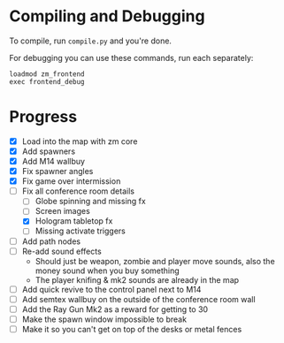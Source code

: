 # Compiling and Debugging
To compile, run `compile.py` and you're done.

For debugging you can use these commands, run each separately:
```
loadmod zm_frontend
exec frontend_debug
```

# Progress
- [x] Load into the map with zm core
- [x] Add spawners
- [x] Add M14 wallbuy
- [x] Fix spawner angles
- [x] Fix game over intermission
- [ ] Fix all conference room details
  - [ ] Globe spinning and missing fx
  - [ ] Screen images
  - [x] Hologram tabletop fx
  - [ ] Missing activate triggers
- [ ] Add path nodes
- [ ] Re-add sound effects
	- Should just be weapon, zombie and player move sounds, also the money sound when you buy something
	- The player knifing & mk2 sounds are already in the map
- [ ] Add quick revive to the control panel next to M14
- [ ] Add semtex wallbuy on the outside of the conference room wall
- [ ] Add the Ray Gun Mk2 as a reward for getting to 30
- [ ] Make the spawn window impossible to break
- [ ] Make it so you can't get on top of the desks or metal fences